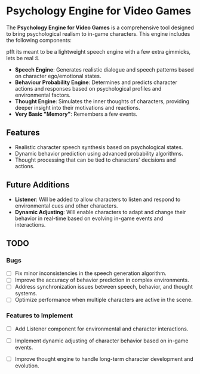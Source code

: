 # Psychology Engine for Video Games

The **Psychology Engine for Video Games** is a comprehensive tool designed to bring psychological realism to in-game characters. This engine includes the following components:


pfft its meant to be a lightweight speech engine with a few extra gimmicks, lets be real :L

- **Speech Engine**: Generates realistic dialogue and speech patterns based on character ego/emotional states.
- **Behaviour Probability Engine**: Determines and predicts character actions and responses based on psychological profiles and environmental factors.
- **Thought Engine**: Simulates the inner thoughts of characters, providing deeper insight into their motivations and reactions.
- **Very Basic "Memory"**: Remembers a few events.

## Features

- Realistic character speech synthesis based on psychological states.
- Dynamic behavior prediction using advanced probability algorithms.
- Thought processing that can be tied to characters' decisions and actions.

## Future Additions

- **Listener**: Will be added to allow characters to listen and respond to environmental cues and other characters.
- **Dynamic Adjusting**: Will enable characters to adapt and change their behavior in real-time based on evolving in-game events and interactions.

## TODO

### Bugs
- [ ] Fix minor inconsistencies in the speech generation algorithm.
- [ ] Improve the accuracy of behavior prediction in complex environments.
- [ ] Address synchronization issues between speech, behavior, and thought systems.
- [ ] Optimize performance when multiple characters are active in the scene.

### Features to Implement
- [ ] Add Listener component for environmental and character interactions.
- [ ] Implement dynamic adjusting of character behavior based on in-game events.
- [ ] Improve thought engine to handle long-term character development and evolution.

